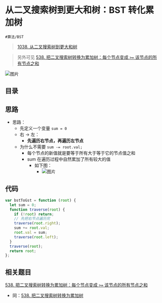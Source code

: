 
# 从二叉搜索树到更大和树：BST 转化累加树


`#算法/BST` 

> [1038. 从二叉搜索树到更大和树](https://leetcode.cn/problems/binary-search-tree-to-greater-sum-tree/)

>  另外可见 [538. 把二叉搜索树转换为累加树：每个节点变成 `>=` 该节点的所有节点之和](/post/8Mj2BN2A.html)

![图片](https://832-1310531898.cos.ap-beijing.myqcloud.com/999.%20Obsidian@832/files/20250216.png)


## 目录
<!-- toc -->
 ## 思路 

- 思路：
	- 先定义一个变量 `sum = 0`
	- 右 → 左：
		- **先遍历右节点，再遍历左节点**
	- 为什么不需要 `sum -= root.val;`
		- 每个节点的新值就是要等于所有大于等于它的节点值之和
		- sum 在遍历过程中自然累加了所有较大的值
			- 如下图：
				- ![图片](https://832-1310531898.cos.ap-beijing.myqcloud.com/999.%20Obsidian@832/files/20250108-5.png)

## 代码

```javascript hl:5
var bstToGst = function (root) {
  let sum = 0;
  function traverse(root) {
    if (!root) return;
    // 先把右节点遍历完
    traverse(root.right);
    sum += root.val;
    root.val = sum;
    traverse(root.left);
  }
  traverse(root);
  return root;
};

```

## 相关题目

[538. 把二叉搜索树转换为累加树：每个节点变成 `>=` 该节点的所有节点之和](/post/8Mj2BN2A.html)

- 同：[538. 把二叉搜索树转换为累加树](https://leetcode.cn/problems/convert-bst-to-greater-tree/)
